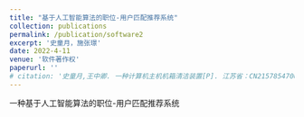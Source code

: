 ```yaml
---
title: "基于人工智能算法的职位-用户匹配推荐系统"
collection: publications
permalink: /publication/software2
excerpt: '史童月，施张璟'
date: 2022-4-11
venue: '软件著作权'
paperurl: ''
# citation: '史童月,王中卿. 一种计算机主机机箱清洁装置[P]. 江苏省：CN215785470U,2022-02-11.'
---
```

一种基于人工智能算法的职位-用户匹配推荐系统

